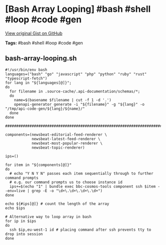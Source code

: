 # [Bash Array Looping] #bash #shell #loop #code #gen

[View original Gist on GitHub](https://gist.github.com/Integralist/403d7985d22d58080722)

**Tags:** #bash #shell #loop #code #gen

## bash-array-looping.sh

```shell
#!/usr/bin/env bash
languages=("bash" "go" "javascript" "php" "python" "ruby" "rust" "typescript-fetch")
for lang in "${languages[@]}";
do
  for filename in .source-cache/.api-documentation/schemas/*;
  do
    name=$(basename $filename | cut -f 1 -d '.')
    openapi-generator generate -i "${filename}" -g "${lang}" -o "/tmp/api-code-gen/${lang}/${name}/"
  done
done

###############################################################################################################

components=(newsbeat-editorial-feed-renderer \
            newsbeat-latest-feed-renderer \
            newsbeat-most-popular-renderer \
            newsbeat-topic-renderer)

ips=()

for item in "${components[@]}"
do
  # echo "Y N Y N" passes each item sequentially through to further command prompts
  # e.g. our command prompts us to choose instance id
  ips+=$(echo "1" | bundle exec bbc-cosmos-tools component ssh $item --env=live | grep -E -o "\d+\.\d+\.\d+\.\d+")
done

echo ${#ips[@]} # count the length of the array
echo $ips

# Alternative way to loop array in bash
for ip in $ips
do
  ssh $ip,eu-west-1 id # placing command after ssh prevents tty to drop into session
done
```

